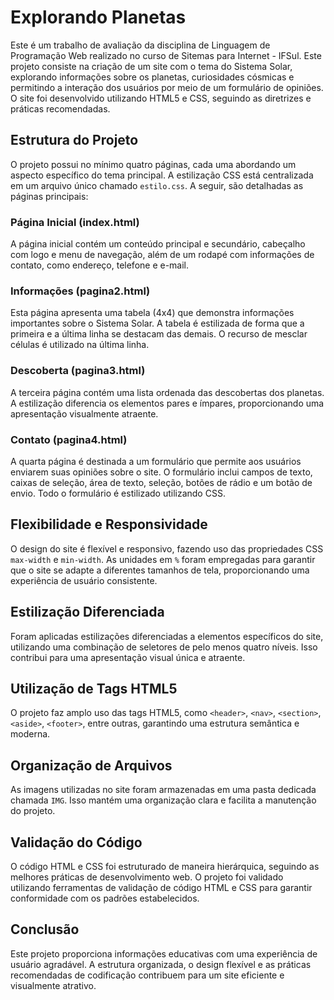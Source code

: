 # Explorando Planetas
Este é um trabalho de avaliação da disciplina de Linguagem de Programação Web realizado no curso de Sitemas para Internet - IFSul.
Este projeto consiste na criação de um site com o tema do Sistema Solar, explorando informações sobre os planetas, curiosidades cósmicas e permitindo a interação dos usuários por meio de um formulário de opiniões. O site foi desenvolvido utilizando HTML5 e CSS, seguindo as diretrizes e práticas recomendadas.

## Estrutura do Projeto

O projeto possui no mínimo quatro páginas, cada uma abordando um aspecto específico do tema principal. A estilização CSS está centralizada em um arquivo único chamado `estilo.css`. A seguir, são detalhadas as páginas principais:

### Página Inicial (index.html)

A página inicial contém um conteúdo principal e secundário, cabeçalho com logo e menu de navegação, além de um rodapé com informações de contato, como endereço, telefone e e-mail.

### Informações (pagina2.html)

Esta página apresenta uma tabela (4x4) que demonstra informações importantes sobre o Sistema Solar. A tabela é estilizada de forma que a primeira e a última linha se destacam das demais. O recurso de mesclar células é utilizado na última linha.

### Descoberta (pagina3.html)

A terceira página contém uma lista ordenada das descobertas dos planetas. A estilização diferencia os elementos pares e ímpares, proporcionando uma apresentação visualmente atraente.

### Contato (pagina4.html)

A quarta página é destinada a um formulário que permite aos usuários enviarem suas opiniões sobre o site. O formulário inclui campos de texto, caixas de seleção, área de texto, seleção, botões de rádio e um botão de envio. Todo o formulário é estilizado utilizando CSS.

## Flexibilidade e Responsividade

O design do site é flexível e responsivo, fazendo uso das propriedades CSS `max-width` e `min-width`. As unidades em `%` foram empregadas para garantir que o site se adapte a diferentes tamanhos de tela, proporcionando uma experiência de usuário consistente.

## Estilização Diferenciada

Foram aplicadas estilizações diferenciadas a elementos específicos do site, utilizando uma combinação de seletores de pelo menos quatro níveis. Isso contribui para uma apresentação visual única e atraente.

## Utilização de Tags HTML5

O projeto faz amplo uso das tags HTML5, como `<header>`, `<nav>`, `<section>`, `<aside>`, `<footer>`, entre outras, garantindo uma estrutura semântica e moderna.

## Organização de Arquivos

As imagens utilizadas no site foram armazenadas em uma pasta dedicada chamada `IMG`. Isso mantém uma organização clara e facilita a manutenção do projeto.

## Validação do Código

O código HTML e CSS foi estruturado de maneira hierárquica, seguindo as melhores práticas de desenvolvimento web. O projeto foi validado utilizando ferramentas de validação de código HTML e CSS para garantir conformidade com os padrões estabelecidos.

## Conclusão

Este projeto proporciona informações educativas com uma experiência de usuário agradável. A estrutura organizada, o design flexível e as práticas recomendadas de codificação contribuem para um site eficiente e visualmente atrativo.

